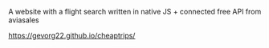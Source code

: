 A website with a flight search written in native JS + connected free API from aviasales

https://gevorg22.github.io/cheaptrips/

